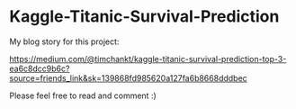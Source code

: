 # Kaggle-Titanic-Survival-Prediction

My blog story for this project:

https://medium.com/@timchankt/kaggle-titanic-survival-prediction-top-3-ea6c8dcc9b6c?source=friends_link&sk=139868fd985620a127fa6b8668dddbec

Please feel free to read and comment :)
